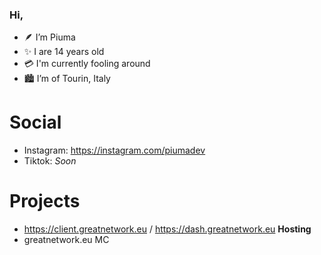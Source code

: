 ### Hi,
- 🪶 I’m Piuma
- ✨ I are 14 years old
- 💳 I'm currently fooling around
- 🏙 I’m of Tourin, Italy

# Social

- Instagram: https://instagram.com/piumadev
- Tiktok: *Soon*

# Projects

- https://client.greatnetwork.eu / https://dash.greatnetwork.eu __Hosting__
- greatnetwork.eu MC
